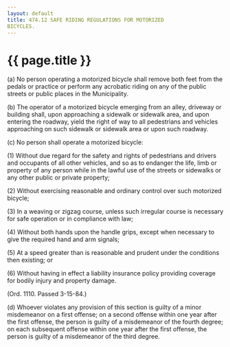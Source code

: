 ```yaml
---
layout: default 
title: 474.12 SAFE RIDING REGULATIONS FOR MOTORIZED
BICYCLES.
---
```


{{ page.title }}
================

​(a) No person operating a motorized bicycle shall remove both feet from
the pedals or practice or perform any acrobatic riding on any of the
public streets or public places in the Municipality.

​(b) The operator of a motorized bicycle emerging from an alley,
driveway or building shall, upon approaching a sidewalk or sidewalk
area, and upon entering the roadway, yield the right of way to all
pedestrians and vehicles approaching on such sidewalk or sidewalk area
or upon such roadway.

​(c) No person shall operate a motorized bicycle:

​(1) Without due regard for the safety and rights of pedestrians and
drivers and occupants of all other vehicles, and so as to endanger the
life, limb or property of any person while in the lawful use of the
streets or sidewalks or any other public or private property;

​(2) Without exercising reasonable and ordinary control over such
motorized bicycle;

​(3) In a weaving or zigzag course, unless such irregular course is
necessary for safe operation or in compliance with law;

​(4) Without both hands upon the handle grips, except when necessary to
give the required hand and arm signals;

​(5) At a speed greater than is reasonable and prudent under the
conditions then existing; or

​(6) Without having in effect a liability insurance policy providing
coverage for bodily injury and property damage.

(Ord. 1110. Passed 3-15-84.)

​(d) Whoever violates any provision of this section is guilty of a minor
misdemeanor on a first offense; on a second offense within one year
after the first offense, the person is guilty of a misdemeanor of the
fourth degree; on each subsequent offense within one year after the
first offense, the person is guilty of a misdemeanor of the third
degree.
